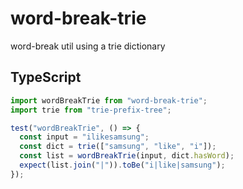# word-break-trie

word-break util using a trie dictionary

## TypeScript

```ts
import wordBreakTrie from "word-break-trie";
import trie from "trie-prefix-tree";

test("wordBreakTrie", () => {
  const input = "ilikesamsung";
  const dict = trie(["samsung", "like", "i"]);
  const list = wordBreakTrie(input, dict.hasWord);
  expect(list.join("|")).toBe("i|like|samsung");
});
```
